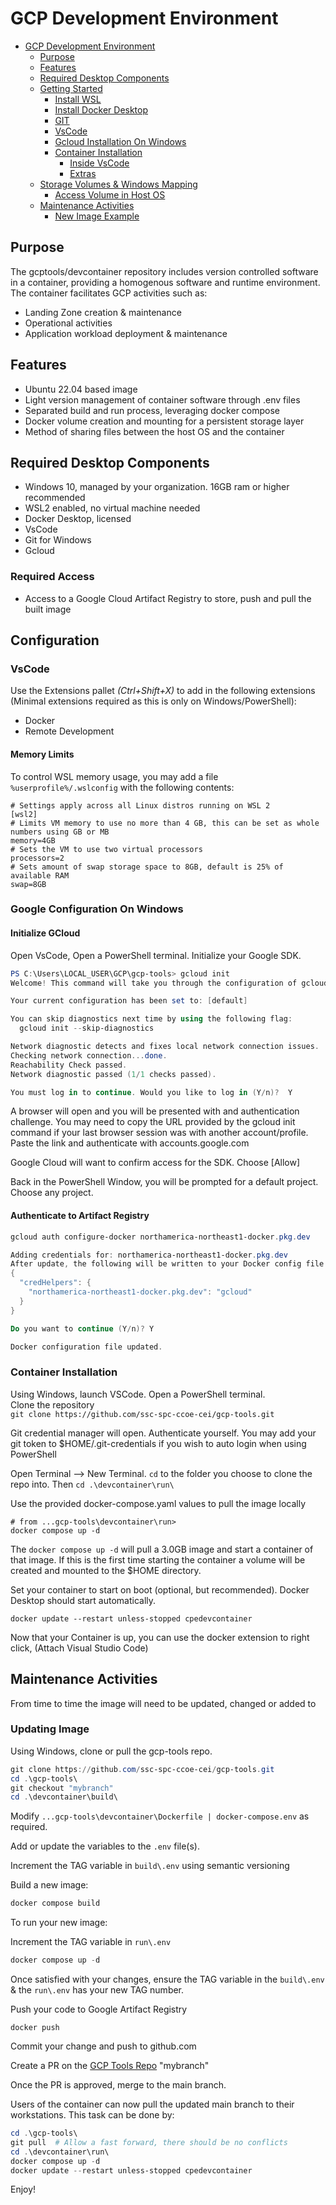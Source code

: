 # GCP Development Environment

- [GCP Development Environment](#gcp-development-environment)
  - [Purpose](#purpose)
  - [Features](#features)
  - [Required Desktop Components](#required-desktop-components)
  - [Getting Started](#getting-started)
    - [Install WSL](#install-wsl2)
    - [Install Docker Desktop](#install-docker-desktop)
    - [GIT](#git)
    - [VsCode](#vscode)
    - [Gcloud Installation On Windows](#gcloud-installation-on-windows)
    - [Container Installation](#container-installation)
      - [Inside VsCode](#inside-vscode)
      - [Extras](#extras)
  - [Storage Volumes \& Windows Mapping](#storage-volumes--windows-mapping)
    - [Access Volume in Host OS](#access-volume-in-host-os)
  - [Maintenance Activities](#maintenance-activities)
    - [New Image Example](#new-image-example)

## Purpose

The gcptools/devcontainer repository includes version controlled software in a container, providing a homogenous software and runtime environment. The container facilitates GCP activities such as:

- Landing Zone creation & maintenance
- Operational activities
- Application workload deployment & maintenance

## Features

- Ubuntu 22.04 based image
- Light version management of container software through .env files
- Separated build and run process, leveraging docker compose
- Docker volume creation and mounting for a persistent storage layer
- Method of sharing files between the host OS and the container

## Required Desktop Components

- Windows 10, managed by your organization. 16GB ram or higher recommended
- WSL2 enabled, no virtual machine needed
- Docker Desktop, licensed
- VsCode
- Git for Windows
- Gcloud

### Required Access

- Access to a Google Cloud Artifact Registry to store, push and pull the built image

## Configuration

### VsCode

Use the Extensions pallet *(Ctrl+Shift+X)* to add in the following extensions (Minimal extensions required as this is only on Windows/PowerShell):

- Docker
- Remote Development

#### Memory Limits

To control WSL memory usage, you may add a file `%userprofile%/.wslconfig` with the following contents:

```plaintext
# Settings apply across all Linux distros running on WSL 2
[wsl2]
# Limits VM memory to use no more than 4 GB, this can be set as whole numbers using GB or MB
memory=4GB
# Sets the VM to use two virtual processors
processors=2
# Sets amount of swap storage space to 8GB, default is 25% of available RAM
swap=8GB
```

### Google Configuration On Windows

#### Initialize GCloud

Open VsCode, Open a PowerShell terminal. Initialize your Google SDK.

```PowerShell
PS C:\Users\LOCAL_USER\GCP\gcp-tools> gcloud init
Welcome! This command will take you through the configuration of gcloud.

Your current configuration has been set to: [default]

You can skip diagnostics next time by using the following flag:
  gcloud init --skip-diagnostics

Network diagnostic detects and fixes local network connection issues.
Checking network connection...done.
Reachability Check passed.
Network diagnostic passed (1/1 checks passed).

You must log in to continue. Would you like to log in (Y/n)?  Y
```

A browser will open and you will be presented with and authentication challenge. You may need to copy the URL provided by the gcloud init command if your last browser session was with another account/profile. Paste the link and authenticate with accounts.google.com

Google Cloud will want to confirm access for the SDK. Choose [Allow]

Back in the PowerShell Window, you will be prompted for a default project. Choose any project.

#### Authenticate to Artifact Registry


```PowerShell
gcloud auth configure-docker northamerica-northeast1-docker.pkg.dev

Adding credentials for: northamerica-northeast1-docker.pkg.dev
After update, the following will be written to your Docker config file located at [C:\Users\your-username\.docker\config.json]:
{
  "credHelpers": {
    "northamerica-northeast1-docker.pkg.dev": "gcloud"
  }
}

Do you want to continue (Y/n)? Y

Docker configuration file updated.

```

### Container Installation

Using Windows, launch VSCode. Open a PowerShell terminal.  
Clone the repository  
`git clone https://github.com/ssc-spc-ccoe-cei/gcp-tools.git`

Git credential manager will open. Authenticate yourself. You may add your git token to $HOME/.git-credentials if you wish to auto login when using PowerShell

Open Terminal --> New Terminal.
```cd``` to the folder you choose to clone the repo into. Then ```cd .\devcontainer\run\```

Use the provided docker-compose.yaml values to pull the image locally

```shell
# from ...gcp-tools\devcontainer\run>
docker compose up -d
```

The ```docker compose up -d``` will pull a 3.0GB image and start a container of that image. If this is the first time starting the container a volume will be created and mounted to the $HOME directory.

Set your container to start on boot (optional, but recommended). Docker Desktop should start automatically.

```shell
docker update --restart unless-stopped cpedevcontainer
```

Now that your Container is up, you can use the docker extension to right click, (Attach Visual Studio Code)

## Maintenance Activities

From time to time the image will need to be updated, changed or added to

### Updating Image

Using Windows, clone or pull the gcp-tools repo.

```Powershell
git clone https://github.com/ssc-spc-ccoe-cei/gcp-tools.git
cd .\gcp-tools\
git checkout "mybranch"
cd .\devcontainer\build\
```

Modify ``...gcp-tools\devcontainer\Dockerfile | docker-compose.env`` as required.

Add or update the variables to the ```.env``` file(s).

Increment the TAG variable in ```build\.env``` using semantic versioning

Build a new image:

```Powershell
docker compose build
```

To run your new image:

Increment the TAG variable in ```run\.env```

```Powershell
docker compose up -d
```

Once satisfied with your changes, ensure the TAG variable in the  ```build\.env``` & the ```run\.env``` has your new TAG number.

Push your code to Google Artifact Registry

```shell
docker push
```
Commit your change and push to github.com

Create a PR on the [GCP Tools Repo](https://github.com/ssc-spc-ccoe-cei/gcp-tools.git) "mybranch"

Once the PR is approved, merge to the main branch.

Users of the container can now pull the updated main branch to their workstations. This task can be done by:

```Powershell
cd .\gcp-tools\
git pull  # Allow a fast forward, there should be no conflicts
cd .\devcontainer\run\
docker compose up -d
docker update --restart unless-stopped cpedevcontainer
```

Enjoy!
